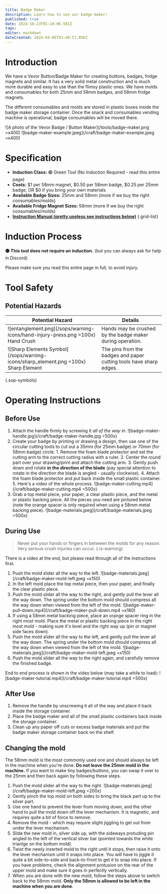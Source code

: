 ```yaml
---
title: Badge Maker
description: Learn how to use our badge maker!
published: true
date: 2024-10-23T01:18:06.581Z
tags: 
editor: markdown
dateCreated: 2024-04-06T03:40:57.056Z
---
```


# Introduction

We have a Vevor Button/Badge Maker for creating buttons, badges, fridge magnets and similar. It has a very solid metal construction and is much more durable and easy to use than the flimsy plastic ones. We have molds and consumables for both 25mm and 58mm badges, and 58mm fridge magnets.

The different consumables and molds are stored in plastic boxes inside the badge maker storage container. Once the snack and consumables vending machine is operational, badge consumables will be moved there.

![A photo of the Vevor Badge / Button Maker](/tools/badge-maker.png =x400) ![badge-maker-example.jpeg](/craft/badge-maker-example.jpeg =x400)

# Specification

- **Induction Class:** 🟢 Green Tool (No Induction Required - read this entire page)
- **Costs:** $1 per 58mm magnet, $0.50 per 58mm badge, $0.25 per 25mm badge, OR $0 if you bring your own materials
- **Available Badge Sizes:** 25mm and 58mm (more if we buy the right consumables/molds)
- **Available Fridge Magnet Sizes:** 58mm (more if we buy the right consumables/molds)
- **[Instruction Manual (pretty useless see instructions below)](/craft/badge-maker-manual.pdf)**
{.grid-list}

# Induction Process

**🟢 This tool does not require an induction.** (but you can always ask for help in Discord)

Please make sure you read this entire page in full, to avoid injury.

# Tool Safety

## Potential Hazards

|Potential Hazard|Details|
|---|---|
|![entanglement.png](/sops/warning-icons/hand-injury-press.png =100x)<div>Hand Crush</div>|Hands may be crushed by the badge maker during operation.|
|![Sharp Elements Symbol](/sops/warning-icons/sharp_element.png =100x)<div>Sharp Element</div>|The pins from the badges and paper cutting tools have sharp edges.|
{.sop-symbols}

# Operating Instructions

## Before Use

1. Attach the handle firmly by screwing it *all of the way in*.
![badge-maker-handle.jpg](/craft/badge-maker-handle.jpg =500x)
2. Create your badge by printing or drawing a design, then use one of the circular cutting tools to cut out a 35mm (for 25mm badge) or 70mm (for 58mm badge) circle.
		1. Remove the foam blade protector and set the cutting arm to the correct cutting radius with a ruler.
  	2. Center the round part over your drawing/print and attach the cutting arm.
  	3. Gently push down and rotate **in the direction of the blade** (pay special attention to rotate in the direction the blade is angled - usually clockwise).
    4. Attach the foam blade protector and put back inside the small plastic container.
    5. Here's a video of the whole process.
    ![badge-maker-cutting.mp4](/craft/badge-maker-cutting.mp4 =500x)
3. Grab a top metal piece, your paper, a clear plastic piece, and the metal or plastic backing piece. All the pieces you need are pictured below (note the orange spacer is only required when using a 58mm metal backing piece).
![badge-materials.jpeg](/craft/badge-materials.jpeg =500x)

## During Use

> Never put your hands or fingers in between the molds for any reason. Very serious crush injuries can occur.
{.is-warning}

There is a video at the end, but please read through all of the instructions first.

1. Push the mold slider all the way to the left.
![badge-materials.jpeg](/craft/badge-maker-mold-left.jpeg =x150)
2. In the left mold place the top metal piece, then your paper, and finally the clear plastic piece.
3. Push the mold slider all the way to the right, and gently pull the lever all the way down. The spring under the bottom mold should compress all the way down when viewed from the left of the mold.
![badge-maker-pull-down.mp4](/craft/badge-maker-pull-down.mp4 =x180)
4. If using a 58mm metal backing piece, place an orange spacer ring in the right most mold. Place the metal or plastic backing piece in the right most mold - making sure it's level and the right way up (pin or magnet side faces down).
5. Push the mold slider all the way to the left, and gently pull the lever all the way down. The spring under the bottom mold should compress all the way down when viewed from the left of the mold.
![badge-materials.jpeg](/craft/badge-maker-mold-left.jpeg =x150)
6. Push the mold slider all the way to the right again, and carefully remove the finished badge.

End to end process is shown in the video below (may take a while to load):
![badge-maker-tutorial.mp4](/craft/badge-maker-tutorial.mp4 =500x)

## After Use

1. Remove the handle by unscrewing it all of the way and place it back inside the storage container.
2. Place the badge maker and all of the small plastic containers back inside the storage container.
3. Clean up any paper off cuts or excess badge materials and put the badge maker storage container back on the shelf.

## Changing the mold
The 58mm mold is the most commonly used one and should always be left in the machine when you're done. **Do not leave the 25mm mold in the machine.** If you want to make tiny badges/buttons, you can swap it over to the 25mm and then back again by following these steps.

1. Push the mold slider all the way to the right.
![badge-materials.jpeg](/craft/badge-maker-mold-left.jpeg =200x)
2. Gently pinch the top mold on both sides to bring the black part up to the silver part.
3. Use one hand to prevent the lever from moving down, and the other hand to pull the mold down off the lever mechanism. It is magnetic, and requires quite a bit of force to remove.
4. Remove the mold - which may require slight jiggling to get out from under the lever mechanism.
5. Slide the new mold in, silver side up, with the sideways protuding pin angled to the left of the vertical silver bar (pointed towards the white trianlge on the bottom mold).
6. Twist the newly inserted mold to the right until it stops, then raise it onto the lever mechanism until it snaps into place. You will have to jiggle it quite a bit side-to-side and back-to-front to get it to snap into place. If you have problems, check the alignment protusion on the rear of the upper mold and make sure it goes in perfectly vertically.
7. When you are done with the new mold, follow the steps above to switch back to the 58mm mold. **Only the 58mm is allowed to be left in the machine when you are done**.